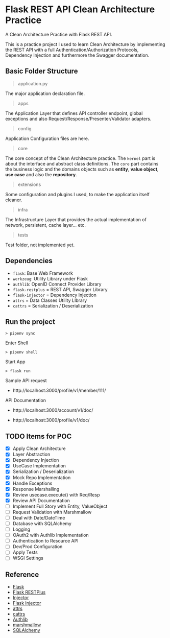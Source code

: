 # Flask REST API Clean Architecture Practice
A Clean Architecture Practice with Flask REST API.

This is a practice project I used to learn Clean Architecture by implementing the REST API with a full Authentication/Authorization Protocols, Dependency Injection and furthermore the Swagger documentation.

## Basic Folder Structure

> application.py

The major application declaration file.

> apps

The Application Layer that defines API controller endpoint, global exceptions and also Request/Response/Presenter/Validator adapters.

> config

Application Configuration files are here.

> core

The core concept of the Clean Architecture practice. The `kernel` part is about the interface and abstract class definitions. The `core` part contains the business logic and the domains objects such as **entity**, **value object**, **use case** and also the **repository**.

> extensions

Some configuration and plugins I used, to make the application itself cleaner.

> infra

The Infrastructure Layer that provides the actual implementation of network, persistent, cache layer... etc.

> tests

Test folder, not implemented yet.

## Dependencies
* `flask`: Base Web Framework
* `werkzeug`: Utility Library under Flask
* `authlib`: OpenID Connect Provider Library
* `flask-restplus` = REST API, Swagger Library
* `flask-injector` = Dependency Injection
* `attrs` = Data Classes Utility LIbrary
* `cattrs` = Serialization / Deserialization

## Run the project
```
> pipenv sync
```

Enter Shell
```
> pipenv shell
```

Start App
```
> flask run
```

Sample API request

- http://localhost:3000/profile/v1/member/111/


API Documentation

- http://localhost:3000/account/v1/doc/

- http://localhost:3000/profile/v1/doc/


## TODO Items for POC
- [x] Apply Clean Architecture
- [x] Layer Abstraction
- [x] Dependency Injection
- [x] UseCase Implementation
- [x] Serialization / Deserialization
- [x] Mock Repo Implementation
- [x] Handle Exceptions
- [x] Response Marshalling
- [x] Review usecase.execute() with Req/Resp
- [x] Review API Documentation
- [ ] Implement Full Story with Entity, ValueObject
- [ ] Request Validation with Marshmallow
- [ ] Deal with Date/DateTime
- [ ] Database with SQLAlchemy
- [ ] Logging
- [ ] OAuth2 with Authlib Implementation
- [ ] Authentication to Resource API
- [ ] Dev/Prod Configuration
- [ ] Apply Tests
- [ ] WSGI Settings

## Reference

- [Flask](https://flask.palletsprojects.com/en/1.1.x/)
- [Flask RESTPlus](https://flask-restplus.readthedocs.io/en/stable/)
- [Injector](https://github.com/alecthomas/injector)
- [Flask Injector](https://github.com/alecthomas/flask_injector)
- [attrs](https://www.attrs.org/en/stable/)
- [cattrs](https://github.com/Tinche/cattrs)
- [Authlib](https://docs.authlib.org/en/latest/)
- [marshmallow](https://marshmallow.readthedocs.io/en/stable/)
- [SQLAlchemy](https://www.sqlalchemy.org/)
